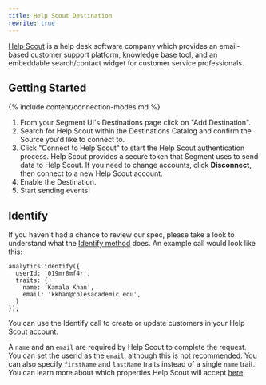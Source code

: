 ```yaml
---
title: Help Scout Destination
rewrite: true
---
```


[Help Scout](https://www.helpscout.net/) is a help desk software company which provides an email-based customer support platform, knowledge base tool, and an embeddable search/contact widget for customer service professionals.

## Getting Started

{% include content/connection-modes.md %}

1. From your Segment UI's Destinations page click on "Add Destination".
2. Search for Help Scout within the Destinations Catalog and confirm the Source you'd like to connect to.
3. Click "Connect to Help Scout" to start the Help Scout authentication process. Help Scout provides a secure token that Segment uses to send data to Help Scout. If you need to change accounts, click **Disconnect**, then connect to a new Help Scout account.
4. Enable the Destination.
5. Start sending events!

## Identify

If you haven't had a chance to review our spec, please take a look to understand what the [Identify method](https://segment.com/docs/connections/spec/identify/) does. An example call would look like this:

    analytics.identify({
      userId: '019mr8mf4r',
      traits: {
        name: 'Kamala Khan',
        email: 'kkhan@colesacademic.edu',
      }
    });

You can use the Identify call to create or update customers in your Help Scout account.

A `name` and an `email` are required by Help Scout to complete the request. You can set the userId as the `email`, although this is [not recommended](https://segment.com/docs/connections/spec/identify/#user-id). You can also specify `firstName` and `lastName` traits instead of a single `name` trait. You can learn more about which properties Help Scout will accept [here](https://developer.helpscout.com/mailbox-api/endpoints/customers/create/).
